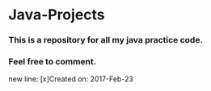 # Java-Projects
### This is a repository for all my java practice code.
### Feel free to comment.

new line: [x]Created on: 2017-Feb-23
